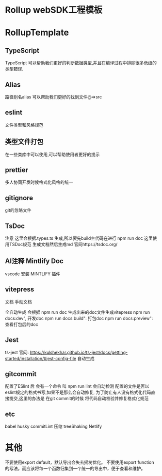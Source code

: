 # Rollup webSDK工程模板

# RollupTemplate

## TypeScript 
  TypeScript 可以帮助我们更好的判断数据类型,并且在编译过程中排除很多低级的类型错误.
## Alias
  路径别名alias 可以帮助我们更好的找到文件@=>src
## eslint
  文件类型和风格规范
## 类型文件打包
  在一些类库中可以使用,可以帮助使用者更好的提示
## prettier
  多人协同开发时候格式化风格的统一

## gitignore
  git的忽略文件
## TsDoc
  注意 这里会根据.types.ts 生成,所以要先build主代码在进行 npm run doc
  这里使用TSDoc规范 生成文档然后生成md 官网https://tsdoc.org/

## AI注释 Mintlify Doc
 vscode  安装 MINTLIFY 插件

## vitepress
  文档 手动文档

  全自动生成
  会根据 npm run doc  生成出来的doc文件生成vitepress
  npm run docs:dev", 开发doc
  npm run docs:build": 打包doc
  npm run docs:preview": 查看打包后的doc

## Jest 
ts-jest 官网: https://kulshekhar.github.io/ts-jest/docs/getting-started/installation/#jest-config-file
自动生成

## gitcommit
配置了ESlint 后 会有一个命令 叫 npm run lint 会自动检测 配置的文件是否以eslint规定的格式书写,如果不是那么会自动修复,
为了防止有人没有格式化代码直接提交,这里的办法是 在git commit的时候 将代码自动校验并修复格式化规范


etc
------

 babel
 husky commitLint
 压缩
 treeShaking
 Netlify
# 其他
不要使用export default，默认导出会失去摇树优化。
不要使用export function的写法，而应该将每一个函数归集到一个统一的导出中，便于查看和维护。
